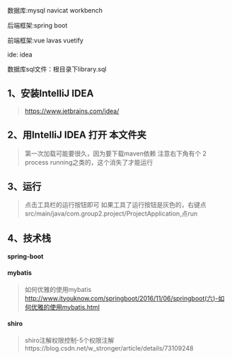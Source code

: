
数据库:mysql navicat  workbench

后端框架:spring boot

前端框架:vue lavas vuetify

ide: idea

数据库sql文件：根目录下library.sql
## 1、安装IntelliJ IDEA
> https://www.jetbrains.com/idea/

## 2、用IntelliJ IDEA 打开 本文件夹
>第一次加载可能要很久，因为要下载maven依赖
>注意右下角有个 2 process running之类的，这个消失了才能运行

## 3、运行
>点击工具栏的运行按钮即可
>如果工具了运行按钮是灰色的，右键点src/main/java/com.group2.project/ProjectApplication,点run

## 4、技术栈
#### spring-boot 
#### mybatis
>如何优雅的使用mybatis
>http://www.ityouknow.com/springboot/2016/11/06/springboot(六)-如何优雅的使用mybatis.html
#### shiro
>shiro注解权限控制-5个权限注解https://blog.csdn.net/w_stronger/article/details/73109248


